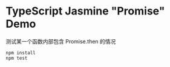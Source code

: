 TypeScript Jasmine "Promise" Demo
===========================

测试某一个函数内部包含 Promise.then 的情况

```
npm install
npm test
```
